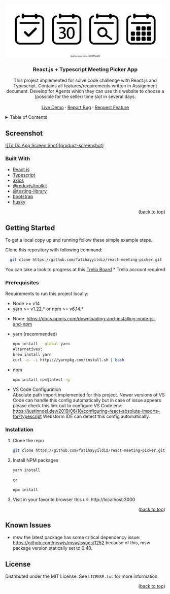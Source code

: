 <div id="top"></div>
<!--
*** Forked from https://github.com/othneildrew/Best-README-Template 
-->



<!-- PROJECT SHIELDS -->
<!--
*** I'm using markdown "reference style" links for readability.
*** Reference links are enclosed in brackets [ ] instead of parentheses ( ).
*** See the bottom of this document for the declaration of the reference variables
*** for contributors-url, forks-url, etc. This is an optional, concise syntax you may use.
*** https://www.markdownguide.org/basic-syntax/#reference-style-links
-->

<!-- PROJECT LOGO -->
<br />
<div align="center">
  <a href="https://github.com/fatihayyildiz/react-meeting-picker">
    <img src="https://github.com/fatihayyildiz/react-meeting-picker/blob/master/misc/react-meeting-picker.png?raw=true" alt="Logo">
  </a>

<h3 align="center">React.js + Typescript Meeting Picker App</h3>

  <p align="center">
    This project implemented for solve code challenge with React.js and Typescript. 
Contains all features/requirements written in Assignment document. 
Develop for Agents which they can use this website to choose a (possible for the seller) time slot
in several days.
    <br />
    <br />
    <a href="https://fatihayyildiz.github.io/react-meeting-picker/">Live Demo</a>
    ·
    <a href="https://github.com/fatihayyildiz/react-meeting-picker/issues">Report Bug</a>
    ·
    <a href="https://github.com/fatihayyildiz/react-meeting-picker/issues">Request Feature</a>
  </p>
</div>



<!-- TABLE OF CONTENTS -->
<details>
  <summary>Table of Contents</summary>
  <ol>
    <li>
      <a href="#about-the-project">About The Project</a>
      <ul>
        <li><a href="#built-with">Built With</a></li>
      </ul>
    </li>
    <li>
      <a href="#getting-started">Getting Started</a>
      <ul>
        <li><a href="#prerequisites">Prerequisites</a></li>
        <li><a href="#installation">Installation</a></li>
        <li><a href="#known-issues">Known Issues</a></li>
      </ul>
    </li>
    <li><a href="#license">License</a></li>
  </ol>
</details>



<!-- ABOUT THE PROJECT -->
## Screenshot

[![To Do App Screen Shot][product-screenshot]](https://github.com/fatihayyildiz/react-meeting-picker/blob/master/misc/screenshot.png?raw=true)


### Built With

* [React.js](https://reactjs.org/)
* [Typescript](https://www.typescriptlang.org/)
* [axios](https://axios-http.com/)
* [@reduxjs/toolkit](https://redux-toolkit.js.org/)
* [@testing-library](https://testing-library.com/)
* [bootstrap](https://getbootstrap.com/)
* [husky](https://typicode.github.io/husky/#/)

<p align="right">(<a href="#top">back to top</a>)</p>



<!-- GETTING STARTED -->
## Getting Started

To get a local copy up and running follow these simple example steps.
<br />

Clone this repository with following command:
```sh
  git clone https://github.com/fatihayyildiz/react-meeting-picker.git
  ```

You can take a look to progress at this [Trello Board](https://trello.com/invite/b/J2Me5uZS/bc0349da22a6f4f09f5e8c1d3f11a7b3/react-meeting-picker) * Trello account required

### Prerequisites

Requirements to run this project locally:

- Node >= v14
- yarn >= v1.22.* or npm >= v6.14.*

* Node:
  https://docs.npmjs.com/downloading-and-installing-node-js-and-npm

* yarn (recommended)
  ```sh
  npm install --global yarn
  Alternatives:
  brew install yarn
  curl -o- -L https://yarnpkg.com/install.sh | bash
  ```

* npm
  ```sh
  npm install npm@latest -g
  ```
* VS Code Configuration
<br />Absolute path import implemented for this project. Newer versions of VS Code can handle this config automatically
but in case of issue appears please check this link out to configure VS Code env: https://justinnoel.dev/2019/06/18/configuring-react-absolute-imports-for-typescript
Webstorm IDE can detect this config automatically.

### Installation

1. Clone the repo
   ```sh
   git clone https://github.com/fatihayyildiz/react-meeting-picker.git
   ```
2. Install NPM packages
   ```sh
   yarn install
   ```
   or
   <br />
   
   ```sh
   npm install
   ```
3. Visit in your favorite browser this url: http://localhost:3000

<p align="right">(<a href="#top">back to top</a>)</p>


## Known Issues
- msw the latest package has some critical dependency issue: https://github.com/mswjs/msw/issues/1252 because of this, msw package version statically set to 0.40.


<!-- LICENSE -->
## License

Distributed under the MIT License. See `LICENSE.txt` for more information.

<p align="right">(<a href="#top">back to top</a>)</p>
